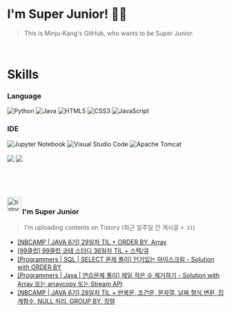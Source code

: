 
# I'm Super Junior! 🐱‍🏍
  > This is Minju-Kang's GitHub, who wants to be Super Junior.

<br>

<h1>Skills</h1>
<h3>Language</h3>
<div sytle="display:inline;">
<img alt="Python" src="https://img.shields.io/badge/Python-3776AB?style=flat-square&logo=Python&logoColor=white"/>
<img alt="Java" src="https://img.shields.io/badge/JAVA-007396?style=flat-square&logo=Java&logoColor=white"/>
<img alt="HTML5" src="https://img.shields.io/badge/HTML5-E34F26?style=flat-square&logo=HTML5&logoColor=white"/>
<img alt="CSS3" src="https://img.shields.io/badge/CSS3-1572B6?style=flat-square&logo=CSS3&logoColor=white"/>
<img alt="JavaScript" src="https://img.shields.io/badge/JavaScript-F7DF1E?style=flat-square&logo=JavaScript&logoColor=black"/>
</div>
<h3>IDE</h3>
<div sytle="display:inline;">
<img alt="Jupyter Notebook" src="https://img.shields.io/badge/Jupyter-F37626?style=flat-square&logo=Jupyter&logoColor=white"/>
<img alt="Visual Studio Code" src="https://img.shields.io/badge/Visual Studio Code-007ACC?style=flat-square&logo=Visual Studio Code&logoColor=white"/>
<img alt="Apache Tomcat" src="https://img.shields.io/badge/Apache Tomcat-F8DC75?style=flat-square&logo=Apache Tomcat&logoColor=black"/>
</div>
<br>

<img src="https://github-readme-stats.vercel.app/api/top-langs/?username=minjukang727" >
<img src="https://github-readme-stats.vercel.app/api?username=MinjuKang727&show_icons=true&theme=radical">

<br><br>


<br>

<img src="https://github.com/MinjuKang727/MinjuKang727/assets/108849480/0ac49170-7c8c-4c99-b0e5-86c414fc591c" alt="tistory-icon_IamSuperJunior" width="32px" align="left">

###  I'm Super Junior
  > I'm uploading contents on Tistory  (최근 일주일 간 게시글 `+ 31`)  

- <a href="https://ajtwltsk.tistory.com/202"> [NBCAMP | JAVA 6기] 29일차 TIL + ORDER BY, Array </a><br>  
- <a href="https://ajtwltsk.tistory.com/201"> [99클럽] 99클럽 코테 스터디 36일차 TIL + 스택/큐 </a><br>  
- <a href="https://ajtwltsk.tistory.com/200"> [Programmers | SQL | SELECT 문제 풀이] 인기있는 아이스크림 - Solution with ORDER BY </a><br>  
- <a href="https://ajtwltsk.tistory.com/199"> [Programmers | Java | 연습문제 풀이] 제일 작은 수 제거하기 - Solution with Array 또는 arraycopy 또는 Stream API </a><br>  
- <a href="https://ajtwltsk.tistory.com/198"> [NBCAMP | JAVA 6기] 28일차 TIL + 반복문, 조건문, 문자열, 날짜 형식 변환, 집계함수, NULL 처리, GROUP BY, 정렬 </a><br>  

